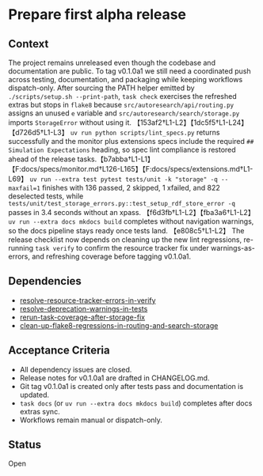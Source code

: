 # Prepare first alpha release

## Context

The project remains unreleased even though the codebase and documentation are
public. To tag v0.1.0a1 we still need a coordinated push across testing,
documentation, and packaging while keeping workflows dispatch-only. After
sourcing the PATH helper emitted by `./scripts/setup.sh --print-path`,
`task check` exercises the refreshed extras but stops in `flake8` because
`src/autoresearch/api/routing.py` assigns an unused `e` variable and
`src/autoresearch/search/storage.py` imports `StorageError` without using it.
【153af2†L1-L2】【1dc5f5†L1-L24】【d726d5†L1-L3】 `uv run python scripts/lint_specs.py`
returns successfully and the monitor plus extensions specs include the required
`## Simulation Expectations` heading, so spec lint compliance is restored ahead
of the release tasks.【b7abba†L1-L1】【F:docs/specs/monitor.md†L126-L165】【F:docs/specs/extensions.md†L1-L69】
`uv run --extra test pytest tests/unit -k "storage" -q --maxfail=1` finishes
with 136 passed, 2 skipped, 1 xfailed, and 822 deselected tests, while
`tests/unit/test_storage_errors.py::test_setup_rdf_store_error -q` passes in
3.4 seconds without an xpass. 【f6d3fb†L1-L2】【fba3a6†L1-L2】 `uv run --extra docs
mkdocs build` completes without navigation warnings, so the docs pipeline stays
ready once tests land. 【e808c5†L1-L2】 The release checklist now depends on
cleaning up the new lint regressions, re-running `task verify` to confirm the
resource tracker fix under warnings-as-errors, and refreshing coverage before
tagging v0.1.0a1.

## Dependencies

- [resolve-resource-tracker-errors-in-verify](resolve-resource-tracker-errors-in-verify.md)
- [resolve-deprecation-warnings-in-tests](resolve-deprecation-warnings-in-tests.md)
- [rerun-task-coverage-after-storage-fix](rerun-task-coverage-after-storage-fix.md)
- [clean-up-flake8-regressions-in-routing-and-search-storage](clean-up-flake8-regressions-in-routing-and-search-storage.md)

## Acceptance Criteria
- All dependency issues are closed.
- Release notes for v0.1.0a1 are drafted in CHANGELOG.md.
- Git tag v0.1.0a1 is created only after tests pass and documentation is
  updated.
- `task docs` (or `uv run --extra docs mkdocs build`) completes after docs
  extras sync.
- Workflows remain manual or dispatch-only.

## Status
Open
